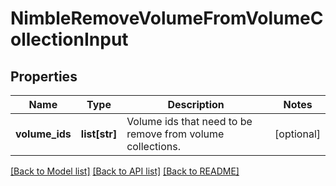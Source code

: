 # NimbleRemoveVolumeFromVolumeCollectionInput

## Properties
Name | Type | Description | Notes
------------ | ------------- | ------------- | -------------
**volume_ids** | **list[str]** | Volume ids that need to be remove from volume collections. | [optional] 

[[Back to Model list]](../README.md#documentation-for-models) [[Back to API list]](../README.md#documentation-for-api-endpoints) [[Back to README]](../README.md)


